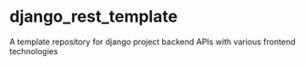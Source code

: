 # django_rest_template
A template repository for django project backend APIs with various frontend technologies
